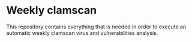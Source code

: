 # Weekly clamscan
 This repository contains everything that is needed in order to execute an automatic weekly clamscan virus and vulnerabilities  analysis.
